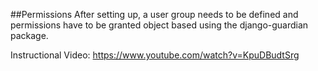 ##Permissions
After setting up, a user group needs to be defined and permissions have to be granted object based using the django-guardian package.

Instructional Video: https://www.youtube.com/watch?v=KpuDBudtSrg
